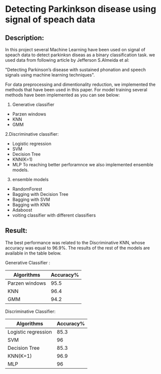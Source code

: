 # Detecting Parkinkson disease using signal of speach data
## Description:
In this project several Machine Learning have been used on signal of speach data to detect parkinksn diseas as a binary classification task.
we used data from following article by Jefferson S.Almeida et al:

"Detecting Parkinson’s disease with sustained phonation and speech signals using machine learning techniques".

For data preprocessing and dimentionality reduction, we implemented the methods that have been used in this paper.
For model training several methods have been implemented as you can see below:
1. Generative classifier
- Parzen windows
- KNN
- GMM

2.Discriminative classifier:
* Logistic regression
* SVM
* Decision Tree
* KNN(K=1)
* MLP 
To reaching better perforamnce we also implemented ensemble models.

3. ensemble models
* RandomForest
* Bagging with Decision Tree
* Bagging with SVM
* Bagging with KNN
* Adaboost
* voiting classifier with different classifiers


## Result:
The best performance was related to the Discriminative KNN, whose accuracy was equal to 96.9%. The results of the rest of the models are available in the table below.

Generative Classifier : 



| Algorithms      | Accuracy% |
| ---- | ---- | 
| Parzen windows|  95.5  |
| KNN     | 96.4   |
| GMM      |   94.2  |

Discriminative Classifier: 

| Algorithms      | Accuracy% |
|----            |----   |
| Logistic regression      | 85.3      |
| SVM   | 96      |
| Decision Tree   | 85.3        |
| KNN(K=1)   | 96.9        |
| MLP   | 96       |

